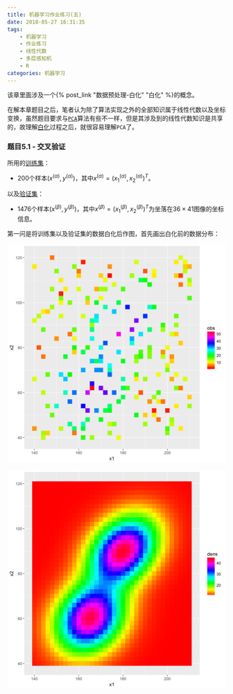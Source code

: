 ```yaml
---
title: 机器学习作业练习(五)
date: 2018-05-27 16:31:35
tags:
    - 机器学习
    - 作业练习
    - 线性代数
    - 多层感知机
    - R
categories:	机器学习
---
```


该章里面涉及一个{% post_link "数据预处理-白化" "白化" %}的概念。

在解本章题目之后，笔者认为除了算法实现之外的全部知识属于线性代数以及坐标变换，虽然题目要求与[`PCA`](https://en.wikipedia.org/wiki/Principal_component_analysis)算法有些不一样，但是其涉及到的线性代数知识是共享的，故理解[白化](https://en.wikipedia.org/wiki/Whitening_transformation)过程之后，就很容易理解`PCA`了。

### 题目5.1 - 交叉验证

所用的[训练集](https://raw.githubusercontent.com/CFWLoader/supreme-bassoon/master/MachineIntelligence/datasets/TrainingRidge.csv)：
- 200个样本$(x^{(\alpha)},y^{(\alpha)})$，其中$x^{(\alpha)}=(x^{(\alpha)}_1, x^{(\alpha)}_2)^T$。

以及[验证集](https://raw.githubusercontent.com/CFWLoader/supreme-bassoon/master/MachineIntelligence/datasets/ValidationRidge.csv)：
- 1476个样本$(x^{(\beta)},y^{(\beta)})$，其中$x^{(\beta)}=(x^{(\beta)}_1, x^{(\beta)}_2)^T$为坐落在$36\times 41$图像的坐标信息。

第一问是将训练集以及验证集的数据白化后作图，首先画出白化前的数据分布：

![白化前训练集](机器学习作业练习-五/e5-1a-train.png)

![白化前验证集](机器学习作业练习-五/e5-1a-val.png)